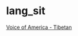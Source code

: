 # lang_sit

[Voice of America - Tibetan](http://voa-12.akacast.akamaistream.net/7/320/322024/v1/ibb.akacast.akamaistream.net/voa-12)

